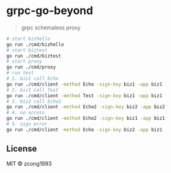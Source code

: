 # grpc-go-beyond
<!--
[![Go Report Card](https://goreportcard.com/badge/github.com/zcong1993/template-go-cli)](https://goreportcard.com/report/github.com/zcong1993/template-go-cli)
-->

> grpc schemaless proxy

```bash
# start bizhello
go run ./cmd/bizhello
# start biztest
go run ./cmd/biztest
# start proxy
go run ./cmd/proxy
# run test
# 1. biz1 call Echo
go run ./cmd/client -method Echo -sign-key biz1 -app biz1
# 2. biz1 call Test
go run ./cmd/client -method Test -sign-key biz1 -app biz1
# 3. biz2 call Echo2
go run ./cmd/client -method Echo2 -sign-key biz2 -app biz2
# 4. no access
go run ./cmd/client -method Echo2 -sign-key biz1 -app biz1
# 5. sign error
go run ./cmd/client -method Echo -sign-key biz2 -app biz1
```

## License

MIT &copy; zcong1993
